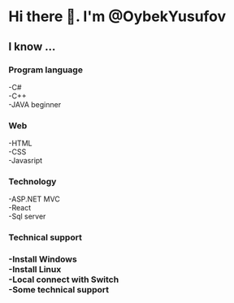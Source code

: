 <h1>Hi there 👋. I'm @OybekYusufov</h1>
<h2>I know ... </h2>
<h3>Program language</h3>
-C#<br>
-C++<br>
-JAVA beginner<br>
<h3>Web</h3>
-HTML<br>
-CSS<br>
-Javasript<br>
<h3>Technology</h3>
-ASP.NET MVC<br>
-React<br>
-Sql server<br>
<h3>Technical support<h3>
-Install Windows<br>
-Install Linux<br>
-Local connect with Switch<br>
-Some technical support
<!--
**OybekYusufov/OybekYusufov** is a ✨ _special_ ✨ repository because its `README.md` (this file) appears on your GitHub profile.
Here are some ideas to get you started:
-->
